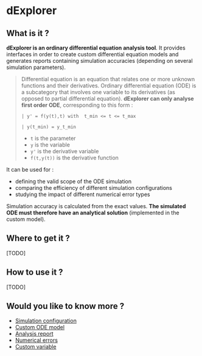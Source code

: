 # dExplorer

## What is it ?

**dExplorer is an ordinary differential equation analysis tool**. It provides interfaces in order to create custom differential equation models and generates reports containing simulation accuracies (depending on several simulation parameters).

> Differential equation is an equation that relates one or more unknown functions and their derivatives.
> Ordinary differential equation (ODE) is a subcategory that involves one variable to its derivatives (as opposed to partial  differential equation).
> **dExplorer can only analyse first order ODE**, corresponding to this form :
> 
> `| y' = f(y(t),t) with  t_min <= t <= t_max`
> 
> `| y(t_min) = y_t_min`
> 
> - `t` is the parameter
> - `y` is the variable
> - `y'` is the derivative variable
> - `f(t,y(t))` is the derivative function

It can be used for :

 - defining the valid scope of the ODE simulation
 - comparing the efficiency of different simulation configurations
 - studying the impact of different numerical error types

Simulation accuracy is calculated from the exact values. **The simulated ODE must therefore have an analytical solution** (implemented in the custom model).

## Where to get it ?

[TODO]

## How to use it ?

[TODO]

## Would you like to know more ?

 - [Simulation configuration](Simulation_Configuration.md)
 - [Custom ODE model](Custom_ODE_Model.md)
 - [Analysis report](Analysis_Report.md)
 - [Numerical errors](Numerical_Errors.md)
 - [Custom variable](Custom_Variable.md)
